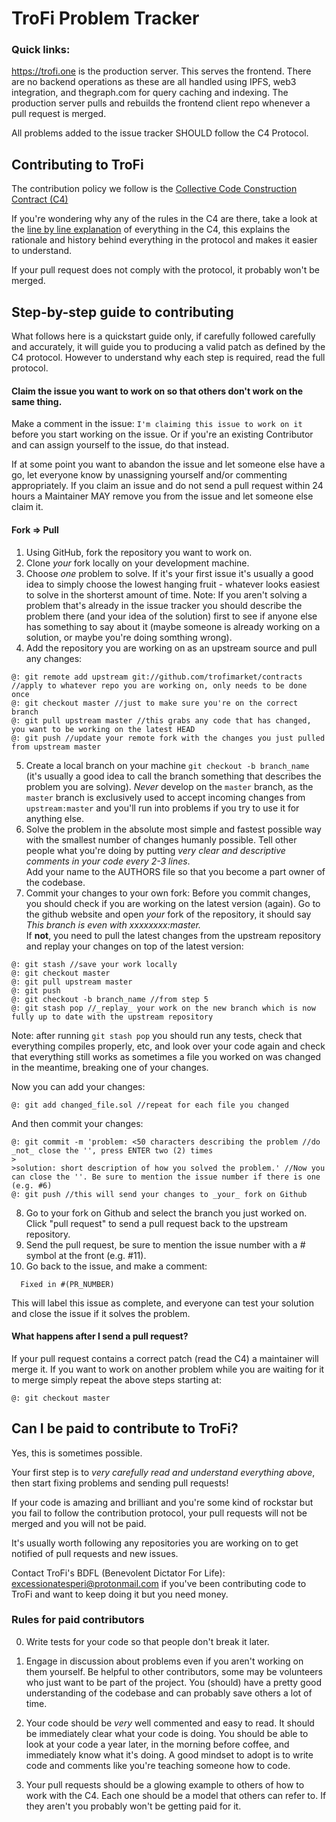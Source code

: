 # TroFi Problem Tracker

### Quick links:
https://trofi.one is the production server. This serves the frontend. There are no backend operations as these are all handled using IPFS, web3 integration, and thegraph.com for query caching and indexing. The production server pulls and rebuilds the frontend client repo whenever a pull request is merged.

All problems added to the issue tracker SHOULD follow the C4 Protocol.

## Contributing to TroFi    
The contribution policy we follow is the [Collective Code Construction Contract (C4)](https://rfc.zeromq.org/spec/42/)    

If you're wondering why any of the rules in the C4 are there, take a look at the [line by line explanation](https://zguide.zeromq.org/docs/chapter6/#The-ZeroMQ-Process-C) of everything in the C4, this explains the rationale and history behind everything in the protocol and makes it easier to understand.

If your pull request does not comply with the protocol, it probably won't be merged.


## Step-by-step guide to contributing
What follows here is a quickstart guide only, if carefully followed carefully and accurately, it will guide you to producing a valid patch as defined by the C4 protocol. However to understand why each step is required, read the full protocol.
#### Claim the issue you want to work on so that others don't work on the same thing.
Make a comment in the issue: `I'm claiming this issue to work on it` before you start working on the issue. Or if you're an existing Contributor and can assign yourself to the issue, do that instead.

If at some point you want to abandon the issue and let someone else have a go, let everyone know by unassigning yourself and/or commenting appropriately. If you claim an issue and do not send a pull request within 24 hours a Maintainer MAY remove you from the issue and let someone else claim it.

#### Fork => Pull 
1. Using GitHub, fork the repository you want to work on.
2. Clone _your_ fork locally on your development machine.
3. Choose _one_ problem to solve. If it's your first issue it's usually a good idea to simply choose the lowest hanging fruit - whatever looks easiest to solve in the shorterst amount of time.  Note: If you aren't solving a problem that's already in the issue tracker you should describe the problem there (and your idea of the solution) first to see if anyone else has something to say about it (maybe someone is already working on a solution, or maybe you're doing somthing wrong).
5. Add the repository you are working on as an upstream source and pull any changes:
```
@: git remote add upstream git://github.com/trofimarket/contracts //apply to whatever repo you are working on, only needs to be done once
@: git checkout master //just to make sure you're on the correct branch
@: git pull upstream master //this grabs any code that has changed, you want to be working on the latest HEAD
@: git push //update your remote fork with the changes you just pulled from upstream master
```
5. Create a local branch on your machine `git checkout -b branch_name` (it's usually a good idea to call the branch something that describes the problem you are solving). _Never_ develop on the `master` branch, as the `master` branch is exclusively used to accept incoming changes from `upstream:master` and you'll run into problems if you try to use it for anything else.
6. Solve the problem in the absolute most simple and fastest possible way with the smallest number of changes humanly possible. Tell other people what you're doing by putting _very clear and descriptive comments in your code every 2-3 lines_.    
Add your name to the AUTHORS file so that you become a part owner of the codebase.    
7. Commit your changes to your own fork:
Before you commit changes, you should check if you are working on the latest version (again). Go to the github website and open _your_ fork of the repository, it should say _This branch is even with xxxxxxxx:master._    
If **not**, you need to pull the latest changes from the upstream repository and replay your changes on top of the latest version:
```
@: git stash //save your work locally
@: git checkout master
@: git pull upstream master
@: git push
@: git checkout -b branch_name //from step 5
@: git stash pop //_replay_ your work on the new branch which is now fully up to date with the upstream repository
```

Note: after running `git stash pop` you should run any tests, check that everything compiles properly, etc, and look over your code again and check that everything still works as sometimes a file you worked on was changed in the meantime, breaking one of your changes.

Now you can add your changes:   
```
@: git add changed_file.sol //repeat for each file you changed
```

And then commit your changes:
```
@: git commit -m 'problem: <50 characters describing the problem //do _not_ close the '', press ENTER two (2) times
>
>solution: short description of how you solved the problem.' //Now you can close the ''. Be sure to mention the issue number if there is one (e.g. #6)    
@: git push //this will send your changes to _your_ fork on Github
```    
8. Go to your fork on Github and select the branch you just worked on. Click "pull request" to send a pull request back to the upstream repository.
9. Send the pull request, be sure to mention the issue number with a # symbol at the front (e.g. #11).  
10. Go back to the issue, and make a comment:
  ```
    Fixed in #(PR_NUMBER)
  ```
  
  This will label this issue as complete, and everyone can test your solution and close the issue if it solves the problem.

#### What happens after I send a pull request?    
If your pull request contains a correct patch (read the C4) a maintainer will merge it.
If you want to work on another problem while you are waiting for it to merge simply repeat the above steps starting at:
```
@: git checkout master
```

## Can I be paid to contribute to TroFi?

Yes, this is sometimes possible.

Your first step is to _very carefully read and understand everything above_, then start fixing problems and sending pull requests!

If your code is amazing and brilliant and you're some kind of rockstar but you fail to follow the contribution protocol, your pull requests will not be merged and you will not be paid.

It's usually worth following any repositories you are working on to get notified of pull requests and new issues.

Contact TroFi's BDFL (Benevolent Dictator For Life): excessionatesperi@protonmail.com if you've been contributing code to TroFi and want to keep doing it but you need money.

### Rules for paid contributors

0. Write tests for your code so that people don't break it later.

1. Engage in discussion about problems even if you aren't working on them yourself. Be helpful to other contributors, some may be volunteers who just want to be part of the project. You (should) have a pretty good understanding of the codebase and can probably save others a lot of time.

2. Your code should be _very_ well commented and easy to read. It should be immediately clear what your code is doing. You should be able to look at your code a year later, in the morning before coffee, and immediately know what it's doing. A good mindset to adopt is to write code and comments like you're teaching someone how to code.

3. Your pull requests should be a glowing example to others of how to work with the C4. Each one should be a model that others can refer to. If they aren't you probably won't be getting paid for it.
  
